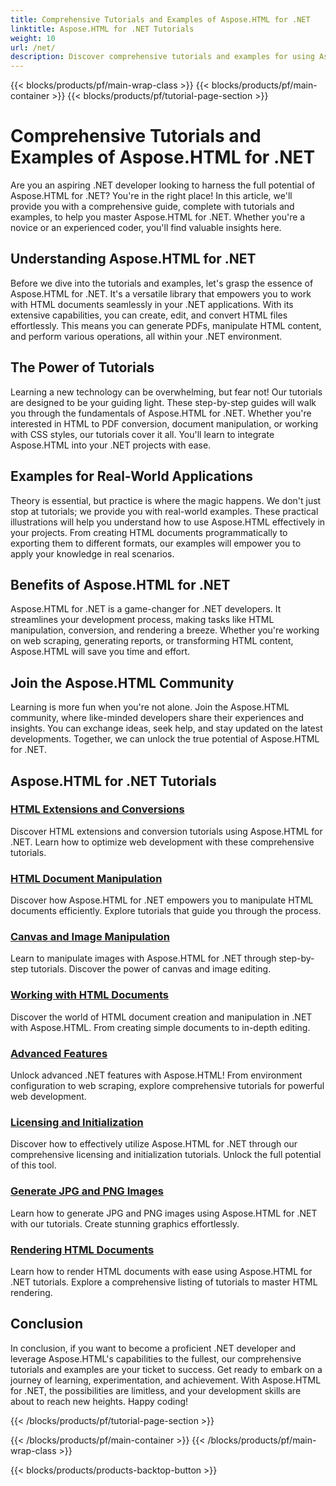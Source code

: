 ```yaml
---
title: Comprehensive Tutorials and Examples of Aspose.HTML for .NET 
linktitle: Aspose.HTML for .NET Tutorials
weight: 10
url: /net/
description: Discover comprehensive tutorials and examples for using Aspose.HTML for .NET. Unleash the power of Aspose.HTML to enhance your .NET development skills.
---
```


{{< blocks/products/pf/main-wrap-class >}}
{{< blocks/products/pf/main-container >}}
{{< blocks/products/pf/tutorial-page-section >}}

# Comprehensive Tutorials and Examples of Aspose.HTML for .NET


Are you an aspiring .NET developer looking to harness the full potential of Aspose.HTML for .NET? You're in the right place! In this article, we'll provide you with a comprehensive guide, complete with tutorials and examples, to help you master Aspose.HTML for .NET. Whether you're a novice or an experienced coder, you'll find valuable insights here.

## Understanding Aspose.HTML for .NET

Before we dive into the tutorials and examples, let's grasp the essence of Aspose.HTML for .NET. It's a versatile library that empowers you to work with HTML documents seamlessly in your .NET applications. With its extensive capabilities, you can create, edit, and convert HTML files effortlessly. This means you can generate PDFs, manipulate HTML content, and perform various operations, all within your .NET environment.

## The Power of Tutorials

Learning a new technology can be overwhelming, but fear not! Our tutorials are designed to be your guiding light. These step-by-step guides will walk you through the fundamentals of Aspose.HTML for .NET. Whether you're interested in HTML to PDF conversion, document manipulation, or working with CSS styles, our tutorials cover it all. You'll learn to integrate Aspose.HTML into your .NET projects with ease.

## Examples for Real-World Applications

Theory is essential, but practice is where the magic happens. We don't just stop at tutorials; we provide you with real-world examples. These practical illustrations will help you understand how to use Aspose.HTML effectively in your projects. From creating HTML documents programmatically to exporting them to different formats, our examples will empower you to apply your knowledge in real scenarios.

## Benefits of Aspose.HTML for .NET

Aspose.HTML for .NET is a game-changer for .NET developers. It streamlines your development process, making tasks like HTML manipulation, conversion, and rendering a breeze. Whether you're working on web scraping, generating reports, or transforming HTML content, Aspose.HTML will save you time and effort.

## Join the Aspose.HTML Community

Learning is more fun when you're not alone. Join the Aspose.HTML community, where like-minded developers share their experiences and insights. You can exchange ideas, seek help, and stay updated on the latest developments. Together, we can unlock the true potential of Aspose.HTML for .NET.

## Aspose.HTML for .NET Tutorials

### [HTML Extensions and Conversions](./html-extensions-and-conversions/)
Discover HTML extensions and conversion tutorials using Aspose.HTML for .NET. Learn how to optimize web development with these comprehensive tutorials.
### [HTML Document Manipulation](./html-document-manipulation/)
Discover how Aspose.HTML for .NET empowers you to manipulate HTML documents efficiently. Explore tutorials that guide you through the process.
### [Canvas and Image Manipulation](./canvas-and-image-manipulation/)
Learn to manipulate images with Aspose.HTML for .NET through step-by-step tutorials. Discover the power of canvas and image editing.
### [Working with HTML Documents](./working-with-html-documents/)
Discover the world of HTML document creation and manipulation in .NET with Aspose.HTML. From creating simple documents to in-depth editing.
### [Advanced Features](./advanced-features/)
Unlock advanced .NET features with Aspose.HTML! From environment configuration to web scraping, explore comprehensive tutorials for powerful web development.
### [Licensing and Initialization](./licensing-and-initialization/)
Discover how to effectively utilize Aspose.HTML for .NET through our comprehensive licensing and initialization tutorials. Unlock the full potential of this tool.
### [Generate JPG and PNG Images](./generate-jpg-and-png-images/)
Learn how to generate JPG and PNG images using Aspose.HTML for .NET with our tutorials. Create stunning graphics effortlessly.
### [Rendering HTML Documents](./rendering-html-documents/)
Learn how to render HTML documents with ease using Aspose.HTML for .NET tutorials. Explore a comprehensive listing of tutorials to master HTML rendering.

## Conclusion
In conclusion, if you want to become a proficient .NET developer and leverage Aspose.HTML's capabilities to the fullest, our comprehensive tutorials and examples are your ticket to success. Get ready to embark on a journey of learning, experimentation, and achievement. With Aspose.HTML for .NET, the possibilities are limitless, and your development skills are about to reach new heights. Happy coding!

{{< /blocks/products/pf/tutorial-page-section >}}

{{< /blocks/products/pf/main-container >}}
{{< /blocks/products/pf/main-wrap-class >}}

{{< blocks/products/products-backtop-button >}}
